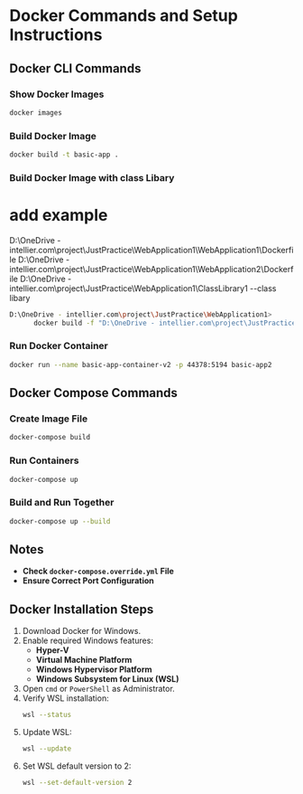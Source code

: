# Docker Commands and Setup Instructions

## Docker CLI Commands

### Show Docker Images
```bash
docker images
```

### Build Docker Image
```bash
docker build -t basic-app .
```

### Build Docker Image with class Libary
# add example 
D:\OneDrive - intellier.com\project\JustPractice\WebApplication1\WebApplication1\Dockerfile
D:\OneDrive - intellier.com\project\JustPractice\WebApplication1\WebApplication2\Dockerfile
D:\OneDrive - intellier.com\project\JustPractice\WebApplication1\ClassLibrary1   --class libary
```bash
D:\OneDrive - intellier.com\project\JustPractice\WebApplication1>
      docker build -f "D:\OneDrive - intellier.com\project\JustPractice\WebApplication1\WebApplication1\Dockerfile" --tag test "D:\OneDrive - intellier.com\project\JustPractice\WebApplication1"
```

### Run Docker Container
```bash
docker run --name basic-app-container-v2 -p 44378:5194 basic-app2
```

## Docker Compose Commands

### Create Image File
```bash
docker-compose build
```

### Run Containers
```bash
docker-compose up
```

### Build and Run Together
```bash
docker-compose up --build
```

## Notes
- **Check `docker-compose.override.yml` File**
- **Ensure Correct Port Configuration**

## Docker Installation Steps

1. Download Docker for Windows.
2. Enable required Windows features:
   - **Hyper-V**
   - **Virtual Machine Platform**
   - **Windows Hypervisor Platform**
   - **Windows Subsystem for Linux (WSL)**
3. Open `cmd` or `PowerShell` as Administrator.
4. Verify WSL installation:
   ```bash
   wsl --status
   ```
5. Update WSL:
   ```bash
   wsl --update
   ```
6. Set WSL default version to 2:
   ```bash
   wsl --set-default-version 2
   
